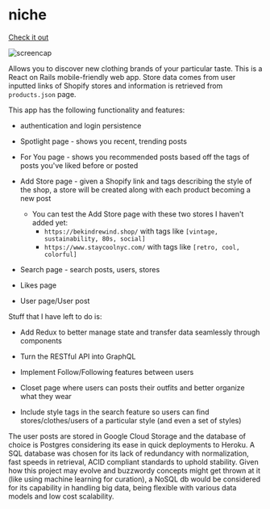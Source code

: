 # niche
[Check it out](https://niche-staging.herokuapp.com/)


![screencap](https://github.com/dhyanpathak/niche/blob/master/demo-gif.gif?raw=true)

Allows you to discover new clothing brands of your particular taste. 
This is a React on Rails mobile-friendly web app. 
Store data comes from user inputted links of Shopify stores and information is retrieved from `products.json` page.

This app has the following functionality and features:
* authentication and login persistence

* Spotlight page - shows you recent, trending posts

* For You page - shows you recommended posts based off the tags of posts you've liked before or posted

* Add Store page - given a Shopify link and tags describing the style of the shop, a store will be created along with each product becoming a new post
  * You can test the Add Store page with these two stores I haven't added yet:
    * `https://bekindrewind.shop/` with tags like `[vintage, sustainability, 80s, social]`
    * `https://www.staycoolnyc.com/` with tags like `[retro, cool, colorful]`

* Search page - search posts, users, stores

* Likes page

* User page/User post

Stuff that I have left to do is:
* Add Redux to better manage state and transfer data seamlessly through components

* Turn the RESTful API into GraphQL

* Implement Follow/Following features between users

* Closet page where users can posts their outfits and better organize what they wear

* Include style tags in the search feature so users can find stores/clothes/users of a particular style (and even a set of styles)

The user posts are stored in Google Cloud Storage and the database of choice is Postgres considering its ease in quick deployments to Heroku. A SQL database was chosen for its lack of redundancy with normalization, fast speeds in retrieval, ACID compliant standards to uphold stability. 
Given how this project may evolve and buzzwordy concepts might get thrown at it (like using machine learning for curation), a NoSQL db would be considered for its capability in handling big data, being flexible with various data models and low cost scalability. 

